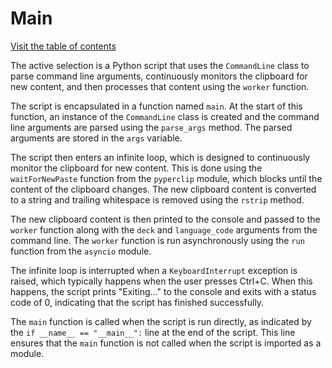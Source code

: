 # Main

[Visit the table of contents](README.md)

The active selection is a Python script that uses the `CommandLine`
class to parse command line arguments, continuously monitors the
clipboard for new content, and then processes that content using the
`worker` function.

The script is encapsulated in a function named `main`. At the start of
this function, an instance of the `CommandLine` class is created and the
command line arguments are parsed using the `parse_args` method. The
parsed arguments are stored in the `args` variable.

The script then enters an infinite loop, which is designed to
continuously monitor the clipboard for new content. This is done using
the `waitForNewPaste` function from the `pyperclip` module, which blocks
until the content of the clipboard changes. The new clipboard content is
converted to a string and trailing whitespace is removed using the
`rstrip` method.

The new clipboard content is then printed to the console and passed to
the `worker` function along with the `deck` and `language_code`
arguments from the command line. The `worker` function is run
asynchronously using the `run` function from the `asyncio` module.

The infinite loop is interrupted when a `KeyboardInterrupt` exception is
raised, which typically happens when the user presses Ctrl+C. When this
happens, the script prints "Exiting..." to the console and exits with a
status code of 0, indicating that the script has finished successfully.

The `main` function is called when the script is run directly, as
indicated by the `if __name__ == "__main__":` line at the end of the
script. This line ensures that the `main` function is not called when
the script is imported as a module.
